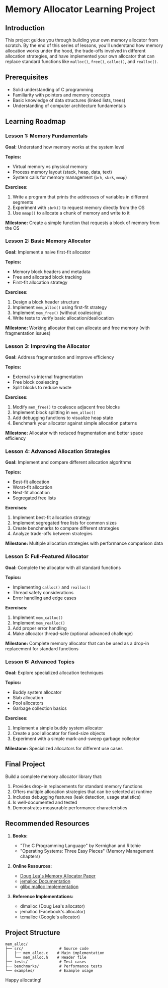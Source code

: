 # Memory Allocator Learning Project

## Introduction

This project guides you through building your own memory allocator from scratch. By the end of this series of lessons, you'll understand how memory allocation works under the hood, the trade-offs involved in different allocation strategies, and have implemented your own allocator that can replace standard functions like `malloc()`, `free()`, `calloc()`, and `realloc()`.

## Prerequisites

- Solid understanding of C programming
- Familiarity with pointers and memory concepts
- Basic knowledge of data structures (linked lists, trees)
- Understanding of computer architecture fundamentals

## Learning Roadmap

### Lesson 1: Memory Fundamentals
**Goal:** Understand how memory works at the system level

**Topics:**
- Virtual memory vs physical memory
- Process memory layout (stack, heap, data, text)
- System calls for memory management (`brk`, `sbrk`, `mmap`)

**Exercises:**
1. Write a program that prints the addresses of variables in different segments
2. Experiment with `sbrk()` to request memory directly from the OS
3. Use `mmap()` to allocate a chunk of memory and write to it

**Milestone:** Create a simple function that requests a block of memory from the OS

### Lesson 2: Basic Memory Allocator
**Goal:** Implement a naive first-fit allocator

**Topics:**
- Memory block headers and metadata
- Free and allocated block tracking
- First-fit allocation strategy

**Exercises:**
1. Design a block header structure
2. Implement `mem_alloc()` using first-fit strategy
3. Implement `mem_free()` (without coalescing)
4. Write tests to verify basic allocation/deallocation

**Milestone:** Working allocator that can allocate and free memory (with fragmentation issues)

### Lesson 3: Improving the Allocator
**Goal:** Address fragmentation and improve efficiency

**Topics:**
- External vs internal fragmentation
- Free block coalescing
- Split blocks to reduce waste

**Exercises:**
1. Modify `mem_free()` to coalesce adjacent free blocks
2. Implement block splitting in `mem_alloc()`
3. Add debugging functions to visualize heap state
4. Benchmark your allocator against simple allocation patterns

**Milestone:** Allocator with reduced fragmentation and better space efficiency

### Lesson 4: Advanced Allocation Strategies
**Goal:** Implement and compare different allocation algorithms

**Topics:**
- Best-fit allocation
- Worst-fit allocation
- Next-fit allocation
- Segregated free lists

**Exercises:**
1. Implement best-fit allocation strategy
2. Implement segregated free lists for common sizes
3. Create benchmarks to compare different strategies
4. Analyze trade-offs between strategies

**Milestone:** Multiple allocation strategies with performance comparison data

### Lesson 5: Full-Featured Allocator
**Goal:** Complete the allocator with all standard functions

**Topics:**
- Implementing `calloc()` and `realloc()`
- Thread safety considerations
- Error handling and edge cases

**Exercises:**
1. Implement `mem_calloc()`
2. Implement `mem_realloc()`
3. Add proper error handling
4. Make allocator thread-safe (optional advanced challenge)

**Milestone:** Complete memory allocator that can be used as a drop-in replacement for standard functions

### Lesson 6: Advanced Topics
**Goal:** Explore specialized allocation techniques

**Topics:**
- Buddy system allocator
- Slab allocation
- Pool allocators
- Garbage collection basics

**Exercises:**
1. Implement a simple buddy system allocator
2. Create a pool allocator for fixed-size objects
3. Experiment with a simple mark-and-sweep garbage collector

**Milestone:** Specialized allocators for different use cases

## Final Project

Build a complete memory allocator library that:
1. Provides drop-in replacements for standard memory functions
2. Offers multiple allocation strategies that can be selected at runtime
3. Includes debugging features (leak detection, usage statistics)
4. Is well-documented and tested
5. Demonstrates measurable performance characteristics

## Recommended Resources

1. **Books:**
   - "The C Programming Language" by Kernighan and Ritchie
   - "Operating Systems: Three Easy Pieces" (Memory Management chapters)

2. **Online Resources:**
   - [Doug Lea's Memory Allocator Paper](http://gee.cs.oswego.edu/dl/html/malloc.html)
   - [jemalloc Documentation](http://jemalloc.net/jemalloc.3.html)
   - [glibc malloc Implementation](https://sourceware.org/glibc/wiki/MallocInternals)

3. **Reference Implementations:**
   - dlmalloc (Doug Lea's allocator)
   - jemalloc (Facebook's allocator)
   - tcmalloc (Google's allocator)

## Project Structure

```
mem_alloc/
├── src/                # Source code
│   ├── mem_alloc.c    # Main implementation
│   └── mem_alloc.h    # Header file
├── tests/              # Test cases
├── benchmarks/         # Performance tests
└── examples/           # Example usage
```

Happy allocating!
